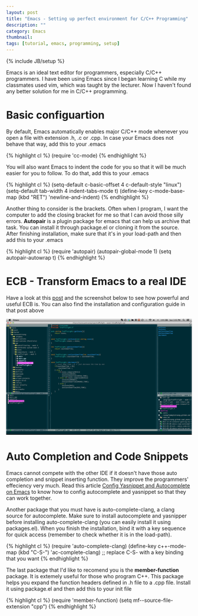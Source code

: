 ```yaml
---
layout: post
title: "Emacs - Setting up perfect environment for C/C++ Programming"
description: ""
category: Emacs
thumbnail: 
tags: [tutorial, emacs, programming, setup]
---
```

{% include JB/setup %}

Emacs is an ideal text editor for programmers, especially C/C++ programmers. I
have been using Emacs since I began learning C while my classmates used vim,
which was taught by the lecturer. Now I haven't found any better solution for me
in C/C++ programming.

# Basic configuartion

By default, Emacs automatically enables major C/C++ mode whenever you open a
file with extension .h, .c or .cpp. In case your Emacs does not behave that way,
add this to your .emacs

{% highlight cl %}
(require 'cc-mode)
{% endhighlight %}

You will also want Emacs to indent the code for you so that it will be much
easier for you to follow. To do that, add this to your .emacs

{% highlight cl %}
(setq-default c-basic-offset 4 c-default-style "linux")
(setq-default tab-width 4 indent-tabs-mode t)
(define-key c-mode-base-map (kbd "RET") 'newline-and-indent)
{% endhighlight %}

Another thing to consider is the brackets. Often when I program, I want the
computer to add the closing bracket for me so that I can avoid those silly
errors. **Autopair** is a plugin package for emacs that can help us archive that
task. You can install it through package.el or cloning it from the source. After
finishing installation, make sure that it's in your load-path and then add this
to your .emacs

{% highlight cl %}
(require 'autopair)
(autopair-global-mode 1)
(setq autopair-autowrap t)
{% endhighlight %}

# ECB - Transform Emacs to a real IDE

Have a look at this [post](/2013/03/10/ecb---emacs-code-browser/ ) and the
screenshot below to see how powerful and useful ECB is. You can also find the
installation and configuration guide in that post above

![ECB Screenshot](/files/2013-03-10-ecb---emacs-code-browser/ecb.png )

# Auto Completion and Code Snippets

Emacs cannot compete with the other IDE if it doesn't have those auto completion
and snippet inserting function. They improve the programmers' effeciency very
much. Read this article
[Config Yasnippet and Autocomplete on Emacs](/2013/01/06/config-yasnippet-and-autocomplete-on-emacs/)
to know how to config autocomplete and yasnippet so that they can work together.

Another package that you must have is auto-complete-clang, a clang source for
autocomplete. Make sure to install autocomplete and yasnipper before installing
auto-complete-clang (you can easily install it using packages.el). When you
finish the installation, bind it with a key sequence for quick access (remember
to check whether it is in the load-path).

{% highlight cl %}
(require 'auto-complete-clang)
(define-key c++-mode-map (kbd "C-S-<return>") 'ac-complete-clang)
;; replace C-S-<return> with a key binding that you want
{% endhighlight %}

The last package that I'd like to recomend you is the **member-function**
package. It is extemely useful for those who program C++. This package helps you
expand the function headers defined in .h file to a .cpp file. Install it using
package.el and then add this to your init file

{% highlight cl %}
(require 'member-function)
(setq mf--source-file-extension "cpp")
{% endhighlight %}
